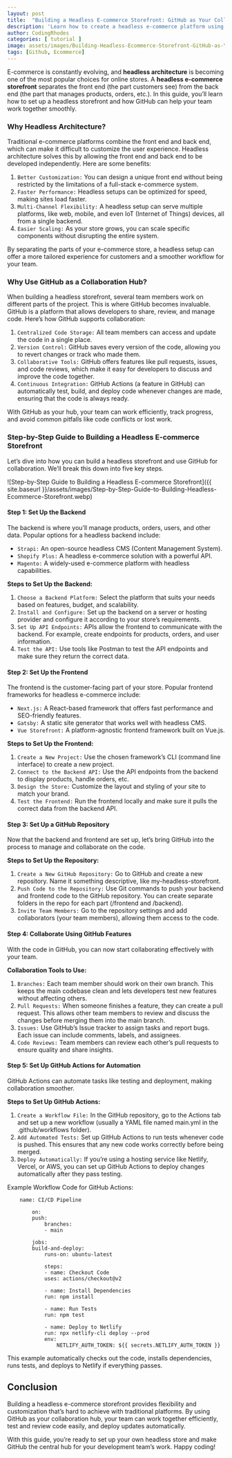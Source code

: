 ```yaml
---
layout: post
title:  "Building a Headless E-commerce Storefront: GitHub as Your Collaboration Hub"
description: 'Learn how to create a headless e-commerce platform using GitHub as a central collaboration hub for version control, team management, and seamless workflow integration.'
author: CodingRhodes
categories: [ tutorial ]
image: assets/images/Building-Headless-Ecommerce-Storefront-GitHub-as-Your-Collaboration-Hub.webp
tags: [Github, Ecommerce]
---
```

E-commerce is constantly evolving, and **headless architecture** is becoming one of the most popular choices for online stores. A **headless e-commerce storefront** separates the front end (the part customers see) from the back end (the part that manages products, orders, etc.). In this guide, you’ll learn how to set up a headless storefront and how GitHub can help your team work together smoothly.

### Why Headless Architecture?

Traditional e-commerce platforms combine the front end and back end, which can make it difficult to customize the user experience. Headless architecture solves this by allowing the front end and back end to be developed independently. Here are some benefits:

1. `Better Customization:` You can design a unique front end without being restricted by the limitations of a full-stack e-commerce system.
2. `Faster Performance:` Headless setups can be optimized for speed, making sites load faster.
3. `Multi-Channel Flexibility:` A headless setup can serve multiple platforms, like web, mobile, and even IoT (Internet of Things) devices, all from a single backend.
4. `Easier Scaling:` As your store grows, you can scale specific components without disrupting the entire system.

By separating the parts of your e-commerce store, a headless setup can offer a more tailored experience for customers and a smoother workflow for your team.

### Why Use GitHub as a Collaboration Hub?

When building a headless storefront, several team members work on different parts of the project. This is where GitHub becomes invaluable. GitHub is a platform that allows developers to share, review, and manage code. Here’s how GitHub supports collaboration:

1. `Centralized Code Storage:` All team members can access and update the code in a single place.
2. `Version Control:` GitHub saves every version of the code, allowing you to revert changes or track who made them.
3. `Collaborative Tools:` GitHub offers features like pull requests, issues, and code reviews, which make it easy for developers to discuss and improve the code together.
4. `Continuous Integration:` GitHub Actions (a feature in GitHub) can automatically test, build, and deploy code whenever changes are made, ensuring that the code is always ready.

With GitHub as your hub, your team can work efficiently, track progress, and avoid common pitfalls like code conflicts or lost work.

### Step-by-Step Guide to Building a Headless E-commerce Storefront

Let’s dive into how you can build a headless storefront and use GitHub for collaboration. We’ll break this down into five key steps.

![Step-by-Step Guide to Building a Headless E-commerce Storefront]({{ site.baseurl }}/assets/images/Step-by-Step-Guide-to-Building-Headless-Ecommerce-Storefront.webp)

#### Step 1: Set Up the Backend

The backend is where you’ll manage products, orders, users, and other data. Popular options for a headless backend include:

+ `Strapi:` An open-source headless CMS (Content Management System).
+ `Shopify Plus:` A headless e-commerce solution with a powerful API.
+ `Magento:` A widely-used e-commerce platform with headless capabilities.

**Steps to Set Up the Backend:**

1. `Choose a Backend Platform:` Select the platform that suits your needs based on features, budget, and scalability.
2. `Install and Configure:` Set up the backend on a server or hosting provider and configure it according to your store’s requirements.
3. `Set Up API Endpoints:` APIs allow the frontend to communicate with the backend. For example, create endpoints for products, orders, and user information.
4. `Test the API:` Use tools like Postman to test the API endpoints and make sure they return the correct data.

#### Step 2: Set Up the Frontend

The frontend is the customer-facing part of your store. Popular frontend frameworks for headless e-commerce include:

+ `Next.js:` A React-based framework that offers fast performance and SEO-friendly features.
+ `Gatsby:` A static site generator that works well with headless CMS.
+ `Vue Storefront:` A platform-agnostic frontend framework built on Vue.js.

**Steps to Set Up the Frontend:**

1. `Create a New Project:` Use the chosen framework’s CLI (command line interface) to create a new project.
2. `Connect to the Backend API:` Use the API endpoints from the backend to display products, handle orders, etc.
3. `Design the Store:` Customize the layout and styling of your site to match your brand.
4. `Test the Frontend:` Run the frontend locally and make sure it pulls the correct data from the backend API.

#### Step 3: Set Up a GitHub Repository

Now that the backend and frontend are set up, let’s bring GitHub into the process to manage and collaborate on the code.

**Steps to Set Up the Repository:**

1. `Create a New GitHub Repository:` Go to GitHub and create a new repository. Name it something descriptive, like my-headless-storefront.
2. `Push Code to the Repository:` Use Git commands to push your backend and frontend code to the GitHub repository. You can create separate folders in the repo for each part (/frontend and /backend).
3. `Invite Team Members:` Go to the repository settings and add collaborators (your team members), allowing them access to the code.

#### Step 4: Collaborate Using GitHub Features

With the code in GitHub, you can now start collaborating effectively with your team.

**Collaboration Tools to Use:**

1. `Branches:` Each team member should work on their own branch. This keeps the main codebase clean and lets developers test new features without affecting others.
2. `Pull Requests:` When someone finishes a feature, they can create a pull request. This allows other team members to review and discuss the changes before merging them into the main branch.
3. `Issues:` Use GitHub’s Issue tracker to assign tasks and report bugs. Each issue can include comments, labels, and assignees.
4. `Code Reviews:` Team members can review each other’s pull requests to ensure quality and share insights.

#### Step 5: Set Up GitHub Actions for Automation

GitHub Actions can automate tasks like testing and deployment, making collaboration smoother.

**Steps to Set Up GitHub Actions:**

1. `Create a Workflow File:` In the GitHub repository, go to the Actions tab and set up a new workflow (usually a YAML file named main.yml in the .github/workflows folder).
2. `Add Automated Tests:` Set up GitHub Actions to run tests whenever code is pushed. This ensures that any new code works correctly before being merged.
3. `Deploy Automatically:` If you’re using a hosting service like Netlify, Vercel, or AWS, you can set up GitHub Actions to deploy changes automatically after they pass testing.

Example Workflow Code for GitHub Actions:

```        
    name: CI/CD Pipeline

        on:
        push:
            branches:
            - main

        jobs:
        build-and-deploy:
            runs-on: ubuntu-latest

            steps:
            - name: Checkout Code
            uses: actions/checkout@v2

            - name: Install Dependencies
            run: npm install

            - name: Run Tests
            run: npm test

            - name: Deploy to Netlify
            run: npx netlify-cli deploy --prod
            env:
                NETLIFY_AUTH_TOKEN: ${{ secrets.NETLIFY_AUTH_TOKEN }}
```

This example automatically checks out the code, installs dependencies, runs tests, and deploys to Netlify if everything passes.


## Conclusion 

Building a headless e-commerce storefront provides flexibility and customization that’s hard to achieve with traditional platforms. By using GitHub as your collaboration hub, your team can work together efficiently, test and review code easily, and deploy updates automatically.

With this guide, you’re ready to set up your own headless store and make GitHub the central hub for your development team’s work. Happy coding!
